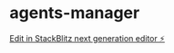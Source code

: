 # agents-manager

[Edit in StackBlitz next generation editor ⚡️](https://stackblitz.com/~/github.com/alexbonti/agents-manager)